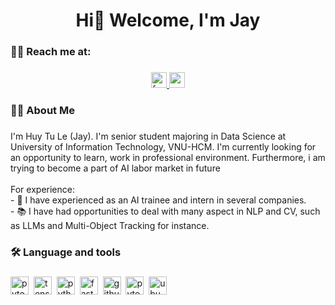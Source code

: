 <h1 align="center">Hi👋 Welcome, I'm Jay</h1>

###

<h3 align="left">👩‍💻  Reach me at:</h3>

###

<div align="center">
  <a href="https://www.facebook.com/tu.lehuy.75098/" target="_blank">
    <img src="https://img.shields.io/static/v1?message=L%E1%BB%85%20Huy%20T%E1%BB%AB&logo=facebook&label=&color=1877F2&logoColor=white&labelColor=&style=for-the-badge" height="25" alt="facebook logo"  />
  </a>
  <img src="https://img.shields.io/static/v1?message=tulehuy.003@gmail.com&logo=gmail&label=&color=D14836&logoColor=white&labelColor=&style=for-the-badge" height="25" alt="gmail logo"  />
</div>

###

<h3 align="left">👩‍💻  About Me</h3>

###

<p align="left">I'm Huy Tu Le (Jay). I'm senior student majoring in Data Science at University of Information Technology, VNU-HCM. I'm currently looking for an opportunity to learn, work in professional environment. Furthermore, i am trying to become a part of AI labor market in future<br><br>For experience:<br>- 🔭 I have experienced as an AI trainee and intern in several companies.<br>- 📚 I have had opportunities to deal with many aspect in NLP and CV, such as LLMs and Multi-Object Tracking for instance.</p>

###

<h3 align="left">🛠 Language and tools</h3>

###

<div align="left">
  <img src="https://img.shields.io/badge/PyTorch-EE4C2C?logo=pytorch&logoColor=white&style=for-the-badge" height="29" alt="pytorch logo"  />
  <img width="" />
  <img src="https://img.shields.io/badge/TensorFlow-FF6F00?logo=tensorflow&logoColor=black&style=for-the-badge" height="29" alt="tensorflow logo"  />
  <img width="" />
  <img src="https://img.shields.io/badge/Python-3776AB?logo=python&logoColor=white&style=for-the-badge" height="29" alt="python logo"  />
  <img width="" />
  <img src="https://img.shields.io/badge/FastAPI-009688?logo=fastapi&logoColor=white&style=for-the-badge" height="29" alt="fastapi logo"  />
  <img width="" />
  <img src="https://img.shields.io/badge/GitHub-181717?logo=github&logoColor=white&style=for-the-badge" height="29" alt="github logo"  />
  <img width="" />
  <img src="https://img.shields.io/badge/Pytest-0A9EDC?logo=pytest&logoColor=white&style=for-the-badge" height="29" alt="pytest logo"  />
  <img width="" />
  <img src="https://img.shields.io/badge/Ubuntu-E95420?logo=ubuntu&logoColor=white&style=for-the-badge" height="29" alt="ubuntu logo"  />
</div>

###
